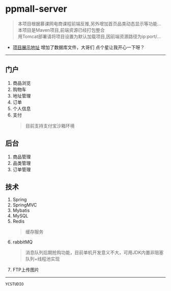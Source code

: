# ppmall-server
  > 本项目根据慕课网电商课程前端反推,另外增加首页品类动态显示等功能...         
  	本项目是Maven项目,前端资源已经打包整合        
  	用Tomcat部署请将项目设置为默认加载项目,因前端资源路径为ip:port/...     

* [项目展示地址](http://www.grammaker.cn:8080/dist/view/user-login.html)
  增加了数据库文件，大哥们 点个星让我开心一下呀？

-------------------------
## 门户
1. 商品浏览
2. 购物车
3. 地址管理
4. 订单
5. 个人信息
6. 支付
   > 目前支持支付宝沙箱环境

## 后台
1. 商品管理
2. 品类管理
3. 订单管理

## 技术
1. Spring
2. SpringMVC
3. Mybatis
4. MySQL 
5. Redis
   > 缓存服务
6. rabbitMQ 
   > 消息队列后期抢购功能，目前单机开发意义不大，可用JDK内置非阻塞队列+线程池实现
7. FTP上传图片

-------------------------
	YCSTUDIO

